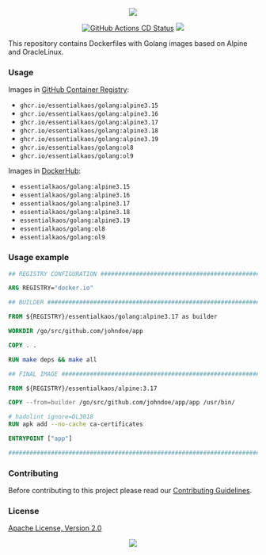 
<p align="center"><a href="#readme"><img src="https://gh.kaos.st/golang.svg"/></a></p>

<p align="center">
  <a href="https://kaos.sh/w/golang/cd"><img src="https://kaos.sh/w/golang/cd.svg" alt="GitHub Actions CD Status" /></a>
  <a href="#license"><img src="https://gh.kaos.st/apache2.svg"></a>
</p>

This repository contains Dockerfiles with Golang images based on Alpine and OracleLinux.

### Usage

Images in [GitHub Container Registry](https://kaos.sh/p/golang):

- `ghcr.io/essentialkaos/golang:alpine3.15`
- `ghcr.io/essentialkaos/golang:alpine3.16`
- `ghcr.io/essentialkaos/golang:alpine3.17`
- `ghcr.io/essentialkaos/golang:alpine3.18`
- `ghcr.io/essentialkaos/golang:alpine3.19`
- `ghcr.io/essentialkaos/golang:ol8`
- `ghcr.io/essentialkaos/golang:ol9`

Images in [DockerHub](https://kaos.sh/d/golang):

- `essentialkaos/golang:alpine3.15`
- `essentialkaos/golang:alpine3.16`
- `essentialkaos/golang:alpine3.17`
- `essentialkaos/golang:alpine3.18`
- `essentialkaos/golang:alpine3.19`
- `essentialkaos/golang:ol8`
- `essentialkaos/golang:ol9`

### Usage example

```dockerfile
## REGISTRY CONFIGURATION ######################################################

ARG REGISTRY="docker.io"

## BUILDER #####################################################################

FROM ${REGISTRY}/essentialkaos/golang:alpine3.17 as builder

WORKDIR /go/src/github.com/johndoe/app

COPY . .

RUN make deps && make all

## FINAL IMAGE #################################################################

FROM ${REGISTRY}/essentialkaos/alpine:3.17

COPY --from=builder /go/src/github.com/johndoe/app/app /usr/bin/

# hadolint ignore=DL3018
RUN apk add --no-cache ca-certificates

ENTRYPOINT ["app"]

################################################################################
```

### Contributing

Before contributing to this project please read our [Contributing Guidelines](https://github.com/essentialkaos/contributing-guidelines#contributing-guidelines).

### License

[Apache License, Version 2.0](http://www.apache.org/licenses/LICENSE-2.0)

<p align="center"><a href="https://essentialkaos.com"><img src="https://gh.kaos.st/ekgh.svg"/></a></p>

